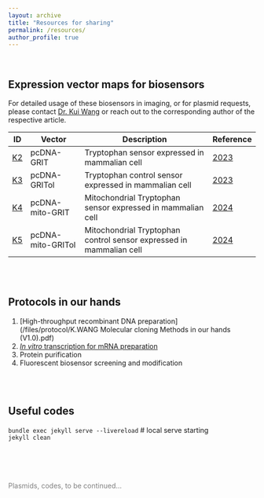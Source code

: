 ```yaml
---
layout: archive
title: "Resources for sharing"
permalink: /resources/
author_profile: true
---
```


<br>

## Expression vector maps for biosensors
For detailed usage of these biosensors in imaging, or for plasmid requests, please contact [Dr. Kui Wang](mailto:wangk@ion.ac.cn) or reach out to the corresponding author of the respective article.


| ID                          | Vector              | Description                                                         | Reference                                                                 |
|-----------------------------|---------------------|---------------------------------------------------------------------|---------------------------------------------------------------------------|
| [K2](/files/plasmid/K140.dna)  | pcDNA-GRIT          | Tryptophan sensor expressed in mammalian cell                       | [2023](/publication/2023-10-31-Tryptophan-sensor)                        |
| [K3](/files/plasmid/K140.dna)  | pcDNA-GRITol        | Tryptophan control sensor expressed in mammalian cell               | [2023](/publication/2023-10-31-Tryptophan-sensor)                        |
| [K4](/files/plasmid/K140.dna)  | pcDNA-mito-GRIT     | Mitochondrial Tryptophan sensor expressed in mammalian cell         | [2024](/publication/2024-11-14-Tryptophan-imaging)                       |
| [K5](/files/plasmid/K140.dna)  | pcDNA-mito-GRITol   | Mitochondrial Tryptophan control sensor expressed in mammalian cell | [2024](/publication/2024-11-14-Tryptophan-imaging)                       |

<br><br>

## Protocols in our hands
1. [High-throughput recombinant DNA preparation](/files/protocol/K.WANG Molecular cloning Methods in our hands (V1.0).pdf)
2. [*In vitro* transcription for mRNA preparation](/files/protocol/K.WANG%20Tol2%20mRNA%20IVT%20protocol.pdf)
3. Protein purification
4. Fluorescent biosensor screening and modification

<br><br>

## Useful codes

`bundle exec jekyll serve --livereload` # local serve starting <br>
`jekyll clean`





<br><br><br><br>
<span style="color:gray">Plasmids, codes, to be continued...</span>

